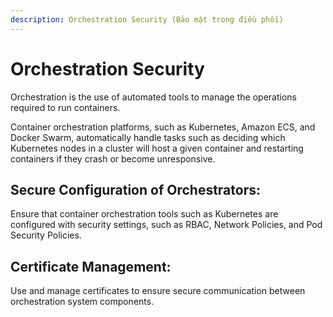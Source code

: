 ```yaml
---
description: Orchestration Security (Bảo mật trong điều phối)
---
```


# Orchestration Security



Orchestration is the use of automated tools to manage the operations required to run containers.

Container orchestration platforms, such as Kubernetes, Amazon ECS, and Docker Swarm, automatically handle tasks such as deciding which Kubernetes nodes in a cluster will host a given container and restarting containers if they crash or become unresponsive.

## Secure Configuration of Orchestrators:&#x20;

Ensure that container orchestration tools such as Kubernetes are configured with security settings, such as RBAC, Network Policies, and Pod Security Policies.

## Certificate Management:&#x20;

Use and manage certificates to ensure secure communication between orchestration system components.

